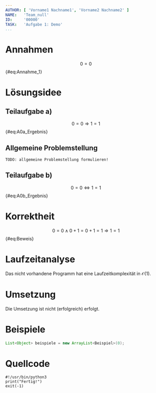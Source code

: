 ```yaml
---
AUTHOR: [ 'Vorname1 Nachname1', 'Vorname2 Nachname2' ]
NAME:   'Team_null'
ID:     '00000'
TASK:   'Aufgabe 1: Demo'
...
```


# Annahmen

$$ 0 = 0 $${#eq:Annahme_1}

# Lösungsidee

## Teilaufgabe a)

$$ 0 = 0 ⇒ 1 = 1 $${#eq:A0a_Ergebnis}

## Allgemeine Problemstellung

`TODO: allgemeine Problemstellung formulieren!`

## Teilaufgabe b)

$$ 0 = 0 ⇔ 1 = 1 $${#eq:A0b_Ergebnis}

# Korrektheit

$$ 0 = 0 ∧ 0 + 1 = 0 + 1 = 1 ⇒ 1 = 1 $${#eq:Beweis}

# Laufzeitanalyse

Das nicht vorhandene Programm hat eine Laufzeitkomplexität in $\mathcal{O}(1)$.

# Umsetzung

Die Umsetzung ist nicht (erfolgreich) erfolgt.

# Beispiele

~~~{.java .numberLines}
List<Object> beispiele = new ArrayList<Beispiel>(0);
~~~

# Quellcode

~~~{.python .numberLines}
#!/usr/bin/python3
print("Fertig!")
exit(-1)
~~~

